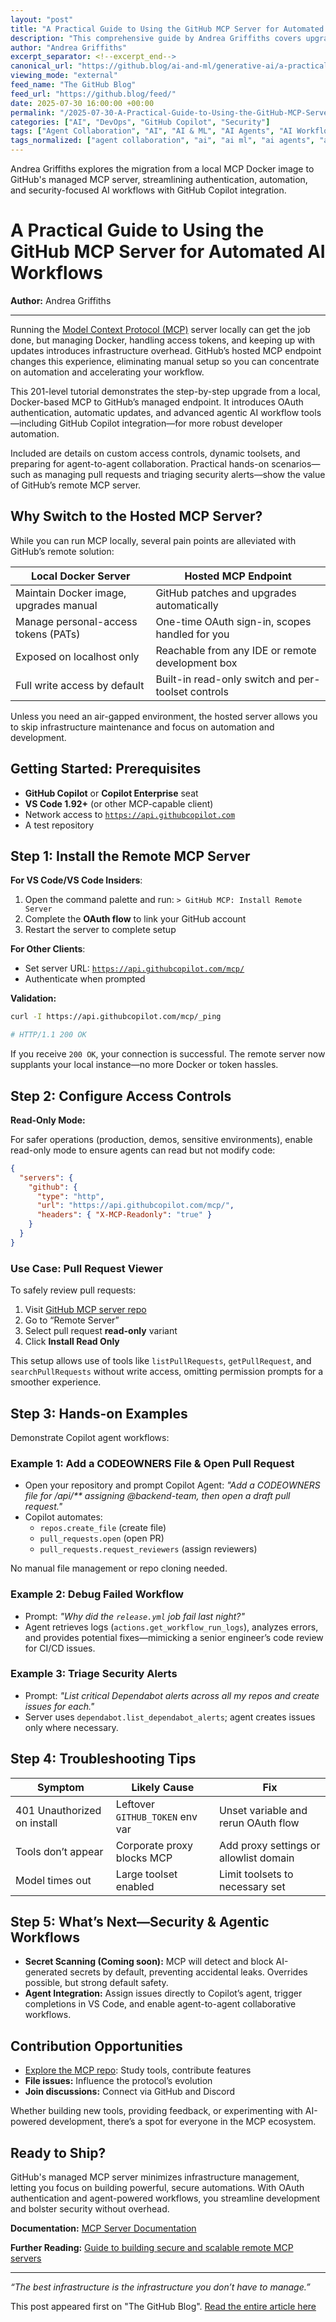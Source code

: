 ```yaml
---
layout: "post"
title: "A Practical Guide to Using the GitHub MCP Server for Automated AI Workflows"
description: "This comprehensive guide by Andrea Griffiths covers upgrading from a local Model Context Protocol (MCP) Docker server to GitHub’s hosted MCP endpoint. Learn how to simplify authentication, enable agent-driven automation with Copilot, control access, and set up scalable, secure CI/CD and security triage without infrastructure management."
author: "Andrea Griffiths"
excerpt_separator: <!--excerpt_end-->
canonical_url: "https://github.blog/ai-and-ml/generative-ai/a-practical-guide-on-how-to-use-the-github-mcp-server/"
viewing_mode: "external"
feed_name: "The GitHub Blog"
feed_url: "https://github.blog/feed/"
date: 2025-07-30 16:00:00 +00:00
permalink: "/2025-07-30-A-Practical-Guide-to-Using-the-GitHub-MCP-Server-for-Automated-AI-Workflows.html"
categories: ["AI", "DevOps", "GitHub Copilot", "Security"]
tags: ["Agent Collaboration", "AI", "AI & ML", "AI Agents", "AI Workflow", "CI/CD", "Cloud Automation", "Dependabot", "DevOps", "Generative AI", "GitHub Copilot", "MCP", "Model Context Protocol", "News", "OAuth", "Pull Requests", "Remote MCP Server", "Secret Scanning", "Security", "Security Alerts", "Visual Studio Code"]
tags_normalized: ["agent collaboration", "ai", "ai ml", "ai agents", "ai workflow", "ci slash cd", "cloud automation", "dependabot", "devops", "generative ai", "github copilot", "mcp", "model context protocol", "news", "oauth", "pull requests", "remote mcp server", "secret scanning", "security", "security alerts", "visual studio code"]
---
```


Andrea Griffiths explores the migration from a local MCP Docker image to GitHub's managed MCP server, streamlining authentication, automation, and security-focused AI workflows with GitHub Copilot integration.<!--excerpt_end-->

# A Practical Guide to Using the GitHub MCP Server for Automated AI Workflows

**Author:** Andrea Griffiths

---

Running the [Model Context Protocol (MCP)](https://github.com/modelcontextprotocol) server locally can get the job done, but managing Docker, handling access tokens, and keeping up with updates introduces infrastructure overhead. GitHub’s hosted MCP endpoint changes this experience, eliminating manual setup so you can concentrate on automation and accelerating your workflow.

This 201-level tutorial demonstrates the step-by-step upgrade from a local, Docker-based MCP to GitHub’s managed endpoint. It introduces OAuth authentication, automatic updates, and advanced agentic AI workflow tools—including GitHub Copilot integration—for more robust developer automation.

Included are details on custom access controls, dynamic toolsets, and preparing for agent-to-agent collaboration. Practical hands-on scenarios—such as managing pull requests and triaging security alerts—show the value of GitHub’s remote MCP server.

## Why Switch to the Hosted MCP Server?

While you can run MCP locally, several pain points are alleviated with GitHub’s remote solution:

| Local Docker Server                   | Hosted MCP Endpoint                                 |
|---------------------------------------|-----------------------------------------------------|
| Maintain Docker image, upgrades manual| GitHub patches and upgrades automatically           |
| Manage personal-access tokens (PATs)  | One-time OAuth sign-in, scopes handled for you      |
| Exposed on localhost only             | Reachable from any IDE or remote development box    |
| Full write access by default          | Built-in read-only switch and per-toolset controls  |

Unless you need an air-gapped environment, the hosted server allows you to skip infrastructure maintenance and focus on automation and development.

## Getting Started: Prerequisites

- **GitHub Copilot** or **Copilot Enterprise** seat
- **VS Code 1.92+** (or other MCP-capable client)
- Network access to [`https://api.githubcopilot.com`](https://api.githubcopilot.com)
- A test repository

## Step 1: Install the Remote MCP Server

**For VS Code/VS Code Insiders**:

1. Open the command palette and run: `> GitHub MCP: Install Remote Server`
2. Complete the **OAuth flow** to link your GitHub account
3. Restart the server to complete setup

**For Other Clients**:

- Set server URL: [`https://api.githubcopilot.com/mcp/`](https://api.githubcopilot.com/mcp/)
- Authenticate when prompted

**Validation:**

```sh
curl -I https://api.githubcopilot.com/mcp/_ping

# HTTP/1.1 200 OK
```

If you receive `200 OK`, your connection is successful. The remote server now supplants your local instance—no more Docker or token hassles.

## Step 2: Configure Access Controls

**Read-Only Mode:**

For safer operations (production, demos, sensitive environments), enable read-only mode to ensure agents can read but not modify code:

```json
{
  "servers": {
    "github": {
      "type": "http",
      "url": "https://api.githubcopilot.com/mcp/",
      "headers": { "X-MCP-Readonly": "true" }
    }
  }
}
```

### Use Case: Pull Request Viewer

To safely review pull requests:

1. Visit [GitHub MCP server repo](https://github.com/github/github-mcp-server)
2. Go to “Remote Server”
3. Select pull request **read-only** variant
4. Click **Install Read Only**

This setup allows use of tools like `listPullRequests`, `getPullRequest`, and `searchPullRequests` without write access, omitting permission prompts for a smoother experience.

## Step 3: Hands-on Examples

Demonstrate Copilot agent workflows:

### Example 1: Add a CODEOWNERS File & Open Pull Request

- Open your repository and prompt Copilot Agent: _"Add a CODEOWNERS file for /api/** assigning @backend-team, then open a draft pull request."_
- Copilot automates:
  - `repos.create_file` (create file)
  - `pull_requests.open` (open PR)
  - `pull_requests.request_reviewers` (assign reviewers)

No manual file management or repo cloning needed.

### Example 2: Debug Failed Workflow

- Prompt: _"Why did the `release.yml` job fail last night?"_
- Agent retrieves logs (`actions.get_workflow_run_logs`), analyzes errors, and provides potential fixes—mimicking a senior engineer’s code review for CI/CD issues.

### Example 3: Triage Security Alerts

- Prompt: _"List critical Dependabot alerts across all my repos and create issues for each."_
- Server uses `dependabot.list_dependabot_alerts`; agent creates issues only where necessary.

## Step 4: Troubleshooting Tips

| Symptom                       | Likely Cause                        | Fix                                              |
|-------------------------------|-------------------------------------|--------------------------------------------------|
| 401 Unauthorized on install   | Leftover `GITHUB_TOKEN` env var    | Unset variable and rerun OAuth flow               |
| Tools don’t appear            | Corporate proxy blocks MCP         | Add proxy settings or allowlist domain            |
| Model times out               | Large toolset enabled              | Limit toolsets to necessary set                   |

## Step 5: What’s Next—Security & Agentic Workflows

- **Secret Scanning (Coming soon):** MCP will detect and block AI-generated secrets by default, preventing accidental leaks. Overrides possible, but strong default safety.
- **Agent Integration:** Assign issues directly to Copilot’s agent, trigger completions in VS Code, and enable agent-to-agent collaborative workflows.

## Contribution Opportunities

- [Explore the MCP repo](https://github.com/github/github-mcp-server): Study tools, contribute features
- **File issues:** Influence the protocol’s evolution
- **Join discussions:** Connect via GitHub and Discord

Whether building new tools, providing feedback, or experimenting with AI-powered development, there’s a spot for everyone in the MCP ecosystem.

## Ready to Ship?

GitHub's managed MCP server minimizes infrastructure management, letting you focus on building powerful, secure automations. With OAuth authentication and agent-powered workflows, you streamline development and bolster security without overhead.

**Documentation:** [MCP Server Documentation](https://github.com/github/github-mcp-server)

**Further Reading:** [Guide to building secure and scalable remote MCP servers](https://github.blog/ai-and-ml/generative-ai/how-to-build-secure-and-scalable-remote-mcp-servers/)

---

*“The best infrastructure is the infrastructure you don’t have to manage.”*

This post appeared first on "The GitHub Blog". [Read the entire article here](https://github.blog/ai-and-ml/generative-ai/a-practical-guide-on-how-to-use-the-github-mcp-server/)
